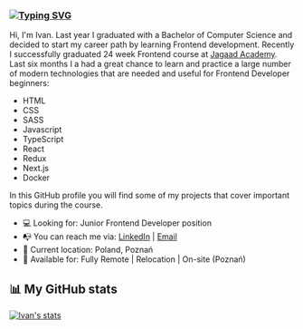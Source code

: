 ### [![Typing SVG](https://readme-typing-svg.demolab.com?font=Fira+Code&pause=1000&color=164D65&width=435&lines=Ivan+-+Frontend+Developer+%F0%9F%91%8B)](https://git.io/typing-svg)

Hi, I'm Ivan. Last year I graduated with a Bachelor of Computer Science and decided to start my career path by learning Frontend development. Recently I successfully graduated 24 week Frontend course at [Jagaad Academy](https://academy.jagaad.com/). Last six months I a had a great chance to learn and practice a large number of modern technologies that are needed and useful for Frontend Developer beginners:
* HTML
* CSS
* SASS
* Javascript
* TypeScript
* React
* Redux
* Next.js
* Docker


In this GitHub profile you will find some of my projects that cover important topics during the course.

* 💻 Looking for: Junior Frontend Developer position 
* 📭 You can reach me via: [LinkedIn](https://www.linkedin.com/in/baklan-ivan/) | [Email](ivanbaklan6@gmail.com)
* 📌 Current location: Poland, Poznań
* 🚀 Available for: Fully Remote | Relocation | On-site (Poznań)

 ## 📊 My GitHub stats
[![Ivan's stats](https://github-readme-stats.vercel.app/api?username=Ivan-Baklan&count_private=true&show_icons=true&theme=dark)](https://github.com/anuraghazra/github-readme-stats)
